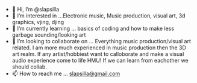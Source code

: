 - 👋 Hi, I’m @slapsilla
- 👀 I’m interested in ...Electronic music, Music production, visual art, 3d graphics, vjing, djing 
- 🌱 I’m currently learning ... basics of coding and how to make less garbage sounding/looking art 
- 💞️ I’m looking to collaborate on ... Everything music production/visual art related. I am more much experienced in music production then the 3D art realm. 
If any artist/hobbiest want to calloborate and make a visual audio experience come to life HMU! If we can learn from eachother we should collab. 
- 📫 How to reach me ... slapsilla@gmail.com 

<!---
slapsilla/slapsilla is a ✨ special ✨ repository because its `README.md` (this file) appears on your GitHub profile.
You can click the Preview link to take a look at your changes.
--->
